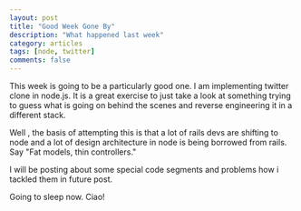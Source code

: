 ```yaml
---
layout: post
title: "Good Week Gone By"
description: "What happened last week"
category: articles
tags: [node, twitter]
comments: false
---
```


This week is going to be a particularly good one. I am implementing 
twitter clone in node.js. It is a  great exercise to just take a look 
at something trying to guess what is going on behind the scenes and 
reverse engineering it in a different stack.

Well , the basis of attempting this is that a lot of rails devs are 
shifting to node and a lot of design architecture in node is being 
borrowed from rails. Say "Fat models, thin controllers."

I will be posting about some special code segments and problems how 
i tackled them in future post. 

Going to sleep now. Ciao!


